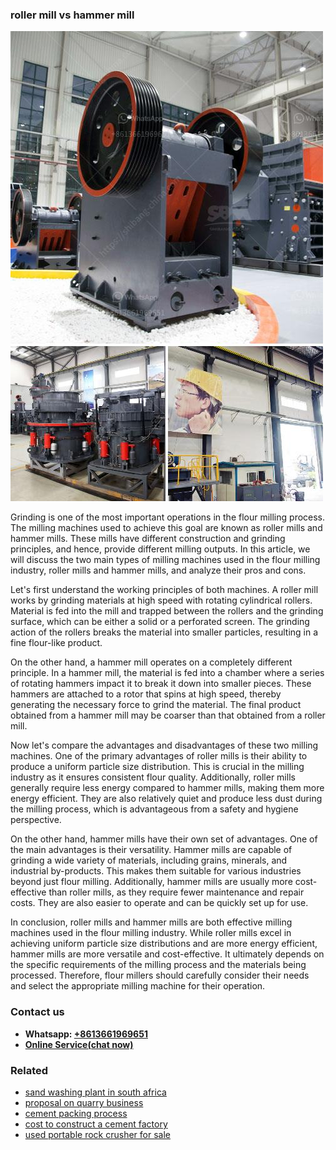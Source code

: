 <h3>roller mill vs hammer mill</h3><img src='1708587289.jpg' alt=''><p>Grinding is one of the most important operations in the flour milling process. The milling machines used to achieve this goal are known as roller mills and hammer mills. These mills have different construction and grinding principles, and hence, provide different milling outputs. In this article, we will discuss the two main types of milling machines used in the flour milling industry, roller mills and hammer mills, and analyze their pros and cons.</p><p>Let's first understand the working principles of both machines. A roller mill works by grinding materials at high speed with rotating cylindrical rollers. Material is fed into the mill and trapped between the rollers and the grinding surface, which can be either a solid or a perforated screen. The grinding action of the rollers breaks the material into smaller particles, resulting in a fine flour-like product.</p><p>On the other hand, a hammer mill operates on a completely different principle. In a hammer mill, the material is fed into a chamber where a series of rotating hammers impact it to break it down into smaller pieces. These hammers are attached to a rotor that spins at high speed, thereby generating the necessary force to grind the material. The final product obtained from a hammer mill may be coarser than that obtained from a roller mill.</p><p>Now let's compare the advantages and disadvantages of these two milling machines. One of the primary advantages of roller mills is their ability to produce a uniform particle size distribution. This is crucial in the milling industry as it ensures consistent flour quality. Additionally, roller mills generally require less energy compared to hammer mills, making them more energy efficient. They are also relatively quiet and produce less dust during the milling process, which is advantageous from a safety and hygiene perspective.</p><p>On the other hand, hammer mills have their own set of advantages. One of the main advantages is their versatility. Hammer mills are capable of grinding a wide variety of materials, including grains, minerals, and industrial by-products. This makes them suitable for various industries beyond just flour milling. Additionally, hammer mills are usually more cost-effective than roller mills, as they require fewer maintenance and repair costs. They are also easier to operate and can be quickly set up for use.</p><p>In conclusion, roller mills and hammer mills are both effective milling machines used in the flour milling industry. While roller mills excel in achieving uniform particle size distributions and are more energy efficient, hammer mills are more versatile and cost-effective. It ultimately depends on the specific requirements of the milling process and the materials being processed. Therefore, flour millers should carefully consider their needs and select the appropriate milling machine for their operation.</p><h3>Contact us</h3><ul><li><strong>Whatsapp:&nbsp;<a href="https://wa.me/8613661969651">+8613661969651</a></strong></li><li><a href="https://swt.shibang-china.com/?git&amp;zhl&amp;roller mill vs hammer mill"><strong>Online Service(chat now)</strong></a></li></ul><h3>Related</h3><ul><li><a href='sand washing plant in south africa.md'>sand washing plant in south africa</a></li><li><a href='proposal on quarry business.md'>proposal on quarry business</a></li><li><a href='cement packing process.md'>cement packing process</a></li><li><a href='cost to construct a cement factory.md'>cost to construct a cement factory</a></li><li><a href='used portable rock crusher for sale.md'>used portable rock crusher for sale</a></li></ul>